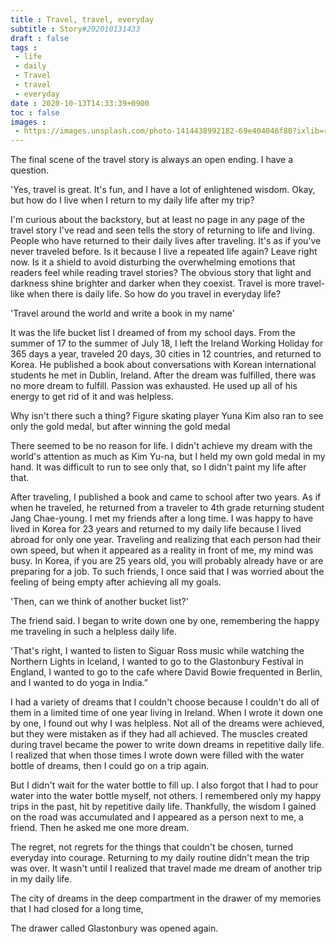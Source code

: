 ```yaml
---
title : Travel, travel, everyday
subtitle : Story#202010131433
draft : false
tags :
 - life
 - daily
 - Travel
 - travel
 - everyday
date : 2020-10-13T14:33:39+0900
toc : false
images : 
 - https://images.unsplash.com/photo-1414438992182-69e404046f80?ixlib=rb-1.2.1&q=80&fm=jpg&crop=entropy&cs=tinysrgb&w=1080&fit=max&ixid=eyJhcHBfaWQiOjE1NTU0OX0
---
```

The final scene of the travel story is always an open ending. I have a question.  

'Yes, travel is great. It's fun, and I have a lot of enlightened wisdom. Okay, but how do I live when I return to my daily life after my trip?  

I'm curious about the backstory, but at least no page in any page of the travel story I've read and seen tells the story of returning to life and living. People who have returned to their daily lives after traveling. It's as if you've never traveled before. Is it because I live a repeated life again? Leave right now. Is it a shield to avoid disturbing the overwhelming emotions that readers feel while reading travel stories? The obvious story that light and darkness shine brighter and darker when they coexist. Travel is more travel-like when there is daily life. So how do you travel in everyday life?  

'Travel around the world and write a book in my name'  

It was the life bucket list I dreamed of from my school days. From the summer of 17 to the summer of July 18, I left the Ireland Working Holiday for 365 days a year, traveled 20 days, 30 cities in 12 countries, and returned to Korea. He published a book about conversations with Korean international students he met in Dublin, Ireland. After the dream was fulfilled, there was no more dream to fulfill. Passion was exhausted. He used up all of his energy to get rid of it and was helpless.  

Why isn't there such a thing? Figure skating player Yuna Kim also ran to see only the gold medal, but after winning the gold medal  

There seemed to be no reason for life. I didn't achieve my dream with the world's attention as much as Kim Yu-na, but I held my own gold medal in my hand. It was difficult to run to see only that, so I didn't paint my life after that.  

After traveling, I published a book and came to school after two years. As if when he traveled, he returned from a traveler to 4th grade returning student Jang Chae-young. I met my friends after a long time. I was happy to have lived in Korea for 23 years and returned to my daily life because I lived abroad for only one year. Traveling and realizing that each person had their own speed, but when it appeared as a reality in front of me, my mind was busy. In Korea, if you are 25 years old, you will probably already have or are preparing for a job. To such friends, I once said that I was worried about the feeling of being empty after achieving all my goals.  

'Then, can we think of another bucket list?'  

The friend said. I began to write down one by one, remembering the happy me traveling in such a helpless daily life.  

'That's right, I wanted to listen to Siguar Ross music while watching the Northern Lights in Iceland, I wanted to go to the Glastonbury Festival in England, I wanted to go to the cafe where David Bowie frequented in Berlin, and I wanted to do yoga in India.”  

I had a variety of dreams that I couldn't choose because I couldn't do all of them in a limited time of one year living in Ireland. When I wrote it down one by one, I found out why I was helpless. Not all of the dreams were achieved, but they were mistaken as if they had all achieved. The muscles created during travel became the power to write down dreams in repetitive daily life. I realized that when those times I wrote down were filled with the water bottle of dreams, then I could go on a trip again.  

But I didn't wait for the water bottle to fill up. I also forgot that I had to pour water into the water bottle myself, not others. I remembered only my happy trips in the past, hit by repetitive daily life. Thankfully, the wisdom I gained on the road was accumulated and I appeared as a person next to me, a friend. Then he asked me one more dream.  

The regret, not regrets for the things that couldn't be chosen, turned everyday into courage. Returning to my daily routine didn't mean the trip was over. It wasn't until I realized that travel made me dream of another trip in my daily life.  

The city of dreams in the deep compartment in the drawer of my memories that I had closed for a long time,  

The drawer called Glastonbury was opened again.